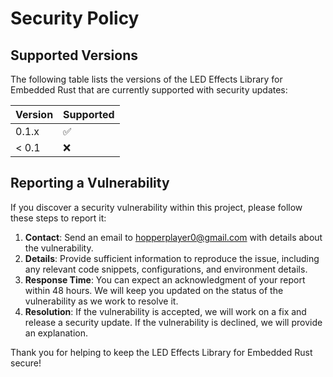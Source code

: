 # Security Policy

## Supported Versions

The following table lists the versions of the LED Effects Library for Embedded Rust that are currently supported with security updates:

| Version | Supported          |
| ------- | ------------------ |
| 0.1.x   | :white_check_mark: |
| < 0.1   | :x:                |

## Reporting a Vulnerability

If you discover a security vulnerability within this project, please follow these steps to report it:

1. **Contact**: Send an email to [hopperplayer0@gmail.com](mailto:hopperplayer0@gmail.com) with details about the vulnerability.
2. **Details**: Provide sufficient information to reproduce the issue, including any relevant code snippets, configurations, and environment details.
3. **Response Time**: You can expect an acknowledgment of your report within 48 hours. We will keep you updated on the status of the vulnerability as we work to resolve it.
4. **Resolution**: If the vulnerability is accepted, we will work on a fix and release a security update. If the vulnerability is declined, we will provide an explanation.

Thank you for helping to keep the LED Effects Library for Embedded Rust secure!
